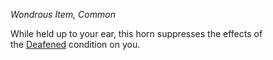 _Wondrous Item, Common_

While held up to your ear, this horn suppresses the effects of the [Deafened](https://www.dndbeyond.com/sources/dnd/free-rules/rules-glossary#DeafenedCondition) condition on you.